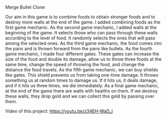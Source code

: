 Merge Bullet Clone

Our aim in this game is to combine foods to obtain stronger foods and to destroy more walls at the end of the game. I added combining foods as the first game mechanic. As the second game mechanic, I added walls at the beginning of the game. It selects those who can pass through these walls according to the level of food. It randomly selects the ones that will pass among the selected ones. As the third game mechanic, the food comes into the pans and is thrown forward from the pans like bullets. As the fourth game mechanic, I made four different gates. These gates can increase the size of the food and double its damage, allow us to throw three foods at the same time, change the speed of throwing the food, and change the distance the food travels. As the fifth game mechanic, we can buy shields like gates. This shield prevents us from taking one-time damage. It throws something us at random times to damage us. If it hits us, it deals damage, and if it hits us three times, we die immediately. As a final game mechanic, at the end of the game there are walls with healths on them. If we destroy these walls, they drop gold and we can collect this gold by passing over them.

Video of this project: 
https://youtu.be/z34EH-WaD_I
